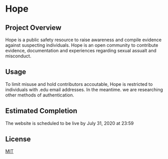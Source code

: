 # Hope

## Project Overview

Hope is a public safety resource to raise awareness and compile evidence against suspecting individuals. Hope is an open community to contribute evidence, documentation and experiences regarding sexual assualt and misconduct. 

## Usage 

To limit misuse and hold contributors accoutable, Hope is restricted to individuals with .edu email addresses. In the meantime. we are researching other methods of authentication.

## Estimated Completion

The website is scheduled to be live by July 31, 2020 at 23:59

## License
[MIT](https://choosealicense.com/licenses/mit/)